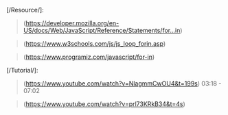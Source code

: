 [/Resource/]: 
> (https://developer.mozilla.org/en-US/docs/Web/JavaScript/Reference/Statements/for...in)

> (https://www.w3schools.com/js/js_loop_forin.asp)

> (https://www.programiz.com/javascript/for-in)

[/Tutorial/]:
> (https://www.youtube.com/watch?v=NlagmmCwOU4&t=199s)
03:18 - 07:02

> (https://www.youtube.com/watch?v=prl73KRkB34&t=4s)
